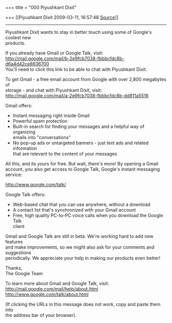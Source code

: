+++
title = "000 Piyushkant Dixit"

+++
[[Piyushkant Dixit	2009-03-11, 16:57:48 [Source](https://groups.google.com/g/bvparishat/c/nkoF_faOnjg)]]



-----------------------------------------------------------------------

Piyushkant Dixit wants to stay in better touch using some of Google's  
coolest new  
products.

If you already have Gmail or Google Talk, visit:  
<http://mail.google.com/mail/b-2e9fcb7038-fbbbcfdc8b-d6a4d42ce8636700>  
You'll need to click this link to be able to chat with Piyushkant Dixit.

To get Gmail - a free email account from Google with over 2,800 megabytes of  
storage - and chat with Piyushkant Dixit, visit:  
<http://mail.google.com/mail/a-2e9fcb7038-fbbbcfdc8b-dd811a5516>

Gmail offers:  
- Instant messaging right inside Gmail  
- Powerful spam protection  
- Built-in search for finding your messages and a helpful way of organizing  
emails into "conversations"  
- No pop-up ads or untargeted banners - just text ads and related information  
that are relevant to the content of your messages

All this, and its yours for free. But wait, there's more! By opening a Gmail  
account, you also get access to Google Talk, Google's instant messaging  
service:

<http://www.google.com/talk/>

Google Talk offers:  
- Web-based chat that you can use anywhere, without a download  
- A contact list that's synchronized with your Gmail account  
- Free, high quality PC-to-PC voice calls when you download the Google Talk  
client

Gmail and Google Talk are still in beta. We're working hard to add new features  
and make improvements, so we might also ask for your comments and suggestions  
periodically. We appreciate your help in making our products even better!

Thanks,  
The Google Team

To learn more about Gmail and Google Talk, visit:  
<http://mail.google.com/mail/help/about.html>  
<http://www.google.com/talk/about.html>

(If clicking the URLs in this message does not work, copy and paste them into  
the address bar of your browser).  

